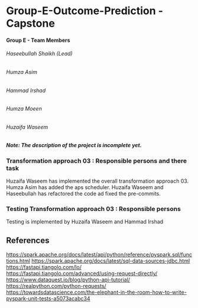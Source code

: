# Group-E-Outcome-Prediction - Capstone

#### Group E - Team Members
###### Haseebullah Shaikh (Lead)
###### Humza Asim
###### Hammad Irshad
###### Humza Moeen
###### Huzaifa Waseem

##### Note: The description of the project is incomplete yet.

### Transformation approach 03 : Responsible persons and there task
Huzaifa Waseem has implemented the overall transformation approach 03.
Humza Asim has added the aps scheduler.
Huzaifa Waseem and Haseebullah has refactored the code ad fixed the pre-commits.

### Testing Transformation approach 03 : Responsible persons
Testing is implemented by Huzaifa Waseem and Hammad Irshad

## References
https://spark.apache.org/docs/latest/api/python/reference/pyspark.sql/functions.html
https://spark.apache.org/docs/latest/sql-data-sources-jdbc.html
https://fastapi.tiangolo.com/lo/
https://fastapi.tiangolo.com/advanced/using-request-directly/
https://www.dataquest.io/blog/python-api-tutorial/
https://realpython.com/python-requests/
https://towardsdatascience.com/the-elephant-in-the-room-how-to-write-pyspark-unit-tests-a5073acabc34
